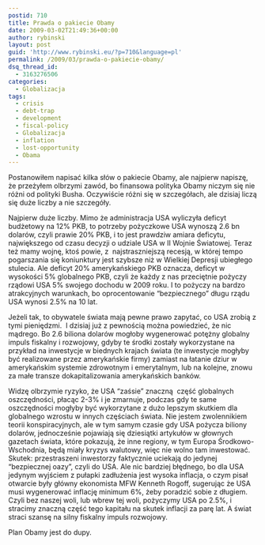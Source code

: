 ```yaml
---
postid: 710
title: Prawda o pakiecie Obamy
date: 2009-03-02T21:49:36+00:00
author: rybinski
layout: post
guid: 'http://www.rybinski.eu/?p=710&language=pl'
permalink: /2009/03/prawda-o-pakiecie-obamy/
dsq_thread_id:
  - 3163276506
categories:
  - Globalizacja
tags:
  - crisis
  - debt-trap
  - development
  - fiscal-policy
  - Globalizacja
  - inflation
  - lost-opportunity
  - Obama
---
```

Postanowiłem napisać kilka słów o pakiecie Obamy, ale najpierw napiszę, że przeżyłem olbrzymi zawód, bo finansowa polityka Obamy niczym się nie różni od polityki Busha. Oczywiście różni się w szczegółach, ale dzisiaj liczą się duże liczby a nie szczegóły.

Najpierw duże liczby. Mimo że administracja USA wyliczyła deficyt budżetowy na 12% PKB, to potrzeby pożyczkowe USA wynoszą 2.6 bn dolarów, czyli prawie 20% PKB, i to jest prawdziw amiara deficytu, największego od czasu decyzji o udziale USA w II Wojnie Światowej. Teraz też mamy wojnę, ktoś powie, z  najstraszniejszą recesją, w której tempo pogarszania się koniunktury jest szybsze niż w Wielkiej Depresji ubiegłego stulecia. Ale deficyt 20% amerykańskiego PKB oznacza, deficyt w wysokości 5% globalnego PKB, czyli że każdy z nas przeciętnie pożyczy rządowi USA 5% swojego dochodu w 2009 roku. I to pożyczy na bardzo atrakcyjnych warunkach, bo oprocentowanie “bezpiecznego” długu rządu USA wynosi 2.5% na 10 lat.

Jeżeli tak, to obywatele świata mają pewne prawo zapytać, co USA zrobią z tymi pieniędzmi.  I dzisiaj już z pewnością można powiedzieć, że nic mądrego. Bo 2.6 biliona dolarów mogłoby wygenerować potężny globalny impuls fiskalny i rozwojowy, gdyby te środki zostały wykorzystane na przykład na inwestycje w biednych krajach świata (te inwestycje mogłyby być realizowane przez amerykańskie firmy) zamiast na łatanie dziur w amerykańskim systemie zdrowotnym i emerytalnym, lub na kolejne, znowu za małe transze dokapitalizowania amerykańskich banków.

Widzę olbrzymie ryzyko, że USA “zaśsie” znaczną  część globalnych oszczędności, płacąc 2-3% i je zmarnuje, podczas gdy te same oszczędności mogłyby być wykorzytane z dużo lepszym skutkiem dla globalnego wzrostu w innych częściach świata. Nie jestem zwolennikiem teorii konspiracyjnych, ale w tym samym czasie gdy USA pożycza biliony dolarów, jednocześnie pojawiają się dziesiątki artykułów w głownych gazetach świata, które pokazują, że inne regiony, w tym Europa Środkowo-Wschodnia, będą miały kryzys walutowy, więc nie wolno tam inwestować. Skutek: przestraszeni inwestorzy faktycznie uciekają do jedynej “bezpiecznej oazy”, czyli do USA. Ale nic bardziej błędnego, bo dla USA jedynym wyjściem z pułapki zadłużenia jest wysoka inflacja, o czym pisał otwarcie były główny ekonomista MFW Kenneth Rogoff, sugerując że USA musi wygenerować inflację minimum 6%, żeby poradzić sobie z długiem. Czyli bez naszej woli, lub wbrew tej woli, pożyczymy USA po 2.5%, i stracimy znaczną część tego kapitału na skutek inflacji za parę lat. A świat straci szansę na silny fiskalny impuls rozwojowy. 

Plan Obamy jest do dupy.
